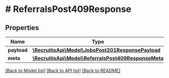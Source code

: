 # # ReferralsPost409Response

## Properties

Name | Type | Description | Notes
------------ | ------------- | ------------- | -------------
**payload** | [**\RecruitisApi\Model\JobsPost201ResponsePayload**](JobsPost201ResponsePayload.md) |  | [optional]
**meta** | [**\RecruitisApi\Model\ReferralsPost409ResponseMeta**](ReferralsPost409ResponseMeta.md) |  | [optional]

[[Back to Model list]](../../README.md#models) [[Back to API list]](../../README.md#endpoints) [[Back to README]](../../README.md)
